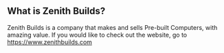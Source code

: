 ## What is Zenith Builds?
Zenith Builds is a company that makes and sells Pre-built Computers, with amazing value.
If you would like to check out the website, go to https://www.zenithbuilds.com